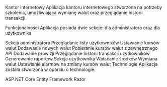 Kantor internetowy
Aplikacja kantoru internetowego stworzona na potrzeby szkolenia, umożliwiająca wymianę walut oraz przeglądanie historii transakcji.

Funkcjonalności
Aplikacja posiada dwie sekcje: dla administratora oraz dla użytkownika.

Sekcja administratora
Przeglądanie listy użytkowników
Ustawianie kursów walut
Dodawanie nowych walut
Pobieranie kursów walut z zewnętrznego API
Dodawanie prowizji
Przeglądanie historii transakcji użytkowników
Generowanie raportów
Sekcja użytkownika
Wpłacanie środków
Wymiana walut
Ustawianie alarmów na zmiany kursów walut
Technologie
Aplikacja została stworzona w oparciu o technologie:

ASP.NET Core
Entity Framework
Razor
